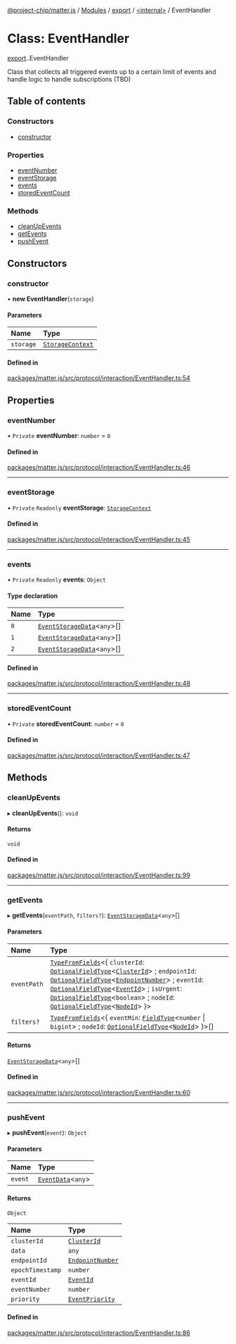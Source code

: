 [@project-chip/matter.js](../README.md) / [Modules](../modules.md) / [export](../modules/export.md) / [<internal\>](../modules/export._internal_.md) / EventHandler

# Class: EventHandler

[export](../modules/export.md).[<internal>](../modules/export._internal_.md).EventHandler

Class that collects all triggered events up to a certain limit of events and handle logic
to handle subscriptions (TBD)

## Table of contents

### Constructors

- [constructor](export._internal_.EventHandler.md#constructor)

### Properties

- [eventNumber](export._internal_.EventHandler.md#eventnumber)
- [eventStorage](export._internal_.EventHandler.md#eventstorage)
- [events](export._internal_.EventHandler.md#events)
- [storedEventCount](export._internal_.EventHandler.md#storedeventcount)

### Methods

- [cleanUpEvents](export._internal_.EventHandler.md#cleanupevents)
- [getEvents](export._internal_.EventHandler.md#getevents)
- [pushEvent](export._internal_.EventHandler.md#pushevent)

## Constructors

### constructor

• **new EventHandler**(`storage`)

#### Parameters

| Name | Type |
| :------ | :------ |
| `storage` | [`StorageContext`](storage_export.StorageContext.md) |

#### Defined in

[packages/matter.js/src/protocol/interaction/EventHandler.ts:54](https://github.com/project-chip/matter.js/blob/ac2c2688/packages/matter.js/src/protocol/interaction/EventHandler.ts#L54)

## Properties

### eventNumber

• `Private` **eventNumber**: `number` = `0`

#### Defined in

[packages/matter.js/src/protocol/interaction/EventHandler.ts:46](https://github.com/project-chip/matter.js/blob/ac2c2688/packages/matter.js/src/protocol/interaction/EventHandler.ts#L46)

___

### eventStorage

• `Private` `Readonly` **eventStorage**: [`StorageContext`](storage_export.StorageContext.md)

#### Defined in

[packages/matter.js/src/protocol/interaction/EventHandler.ts:45](https://github.com/project-chip/matter.js/blob/ac2c2688/packages/matter.js/src/protocol/interaction/EventHandler.ts#L45)

___

### events

• `Private` `Readonly` **events**: `Object`

#### Type declaration

| Name | Type |
| :------ | :------ |
| `0` | [`EventStorageData`](../interfaces/export._internal_.EventStorageData.md)<`any`\>[] |
| `1` | [`EventStorageData`](../interfaces/export._internal_.EventStorageData.md)<`any`\>[] |
| `2` | [`EventStorageData`](../interfaces/export._internal_.EventStorageData.md)<`any`\>[] |

#### Defined in

[packages/matter.js/src/protocol/interaction/EventHandler.ts:48](https://github.com/project-chip/matter.js/blob/ac2c2688/packages/matter.js/src/protocol/interaction/EventHandler.ts#L48)

___

### storedEventCount

• `Private` **storedEventCount**: `number` = `0`

#### Defined in

[packages/matter.js/src/protocol/interaction/EventHandler.ts:47](https://github.com/project-chip/matter.js/blob/ac2c2688/packages/matter.js/src/protocol/interaction/EventHandler.ts#L47)

## Methods

### cleanUpEvents

▸ **cleanUpEvents**(): `void`

#### Returns

`void`

#### Defined in

[packages/matter.js/src/protocol/interaction/EventHandler.ts:99](https://github.com/project-chip/matter.js/blob/ac2c2688/packages/matter.js/src/protocol/interaction/EventHandler.ts#L99)

___

### getEvents

▸ **getEvents**(`eventPath`, `filters?`): [`EventStorageData`](../interfaces/export._internal_.EventStorageData.md)<`any`\>[]

#### Parameters

| Name | Type |
| :------ | :------ |
| `eventPath` | [`TypeFromFields`](../modules/tlv_export.md#typefromfields)<{ `clusterId`: [`OptionalFieldType`](../interfaces/tlv_export.OptionalFieldType.md)<[`ClusterId`](../modules/datatype_export.md#clusterid)\> ; `endpointId`: [`OptionalFieldType`](../interfaces/tlv_export.OptionalFieldType.md)<[`EndpointNumber`](../modules/datatype_export.md#endpointnumber)\> ; `eventId`: [`OptionalFieldType`](../interfaces/tlv_export.OptionalFieldType.md)<[`EventId`](../modules/datatype_export.md#eventid)\> ; `isUrgent`: [`OptionalFieldType`](../interfaces/tlv_export.OptionalFieldType.md)<`boolean`\> ; `nodeId`: [`OptionalFieldType`](../interfaces/tlv_export.OptionalFieldType.md)<[`NodeId`](../modules/datatype_export.md#nodeid)\>  }\> |
| `filters?` | [`TypeFromFields`](../modules/tlv_export.md#typefromfields)<{ `eventMin`: [`FieldType`](../interfaces/tlv_export.FieldType.md)<`number` \| `bigint`\> ; `nodeId`: [`OptionalFieldType`](../interfaces/tlv_export.OptionalFieldType.md)<[`NodeId`](../modules/datatype_export.md#nodeid)\>  }\>[] |

#### Returns

[`EventStorageData`](../interfaces/export._internal_.EventStorageData.md)<`any`\>[]

#### Defined in

[packages/matter.js/src/protocol/interaction/EventHandler.ts:60](https://github.com/project-chip/matter.js/blob/ac2c2688/packages/matter.js/src/protocol/interaction/EventHandler.ts#L60)

___

### pushEvent

▸ **pushEvent**(`event`): `Object`

#### Parameters

| Name | Type |
| :------ | :------ |
| `event` | [`EventData`](../interfaces/export._internal_.EventData.md)<`any`\> |

#### Returns

`Object`

| Name | Type |
| :------ | :------ |
| `clusterId` | [`ClusterId`](../modules/datatype_export.md#clusterid) |
| `data` | `any` |
| `endpointId` | [`EndpointNumber`](../modules/datatype_export.md#endpointnumber) |
| `epochTimestamp` | `number` |
| `eventId` | [`EventId`](../modules/datatype_export.md#eventid) |
| `eventNumber` | `number` |
| `priority` | [`EventPriority`](../enums/cluster_export.EventPriority.md) |

#### Defined in

[packages/matter.js/src/protocol/interaction/EventHandler.ts:86](https://github.com/project-chip/matter.js/blob/ac2c2688/packages/matter.js/src/protocol/interaction/EventHandler.ts#L86)
